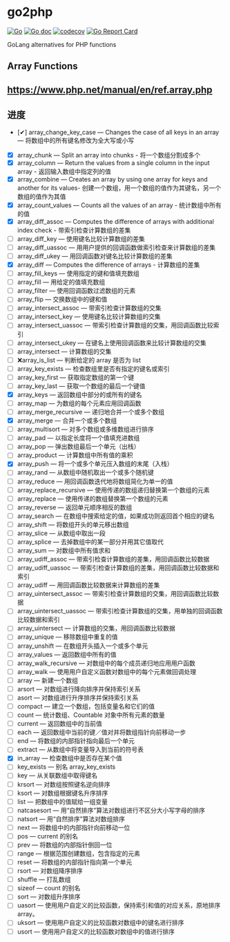 # go2php

[![Go](https://github.com/chenbo29/go2php/actions/workflows/go.yml/badge.svg)](https://github.com/chenbo29/go2php/actions/workflows/go.yml)
[![Go doc](https://img.shields.io/badge/go.dev-reference-brightgreen?logo=go&logoColor=white&style=flat)](https://pkg.go.dev/github.com/chenbo29/go2php)
[![codecov](https://codecov.io/gh/chenbo29/go2php/branch/main/graph/badge.svg?token=7P4UHIRF1K)](https://codecov.io/gh/chenbo29/go2php)
[![Go Report Card](https://goreportcard.com/badge/github.com/chenbo29/go2php)](https://goreportcard.com/report/github.com/chenbo29/go2php)

GoLang alternatives for PHP functions

## Array Functions
## https://www.php.net/manual/en/ref.array.php
## 进度
* [✔] array_change_key_case — Changes the case of all keys in an array — 将数组中的所有键名修改为全大写或小写
* [x] array_chunk — Split an array into chunks - 将一个数组分割成多个
* [x] array_column — Return the values from a single column in the input array - 返回输入数组中指定列的值
* [x] array_combine — Creates an array by using one array for keys and another for its values- 创建一个数组，用一个数组的值作为其键名，另一个数组的值作为其值
* [x] array_count_values — Counts all the values of an array - 统计数组中所有的值
* [x] array_diff_assoc — Computes the difference of arrays with additional index check - 带索引检查计算数组的差集
* [ ] array_diff_key — 使用键名比较计算数组的差集
* [ ] array_diff_uassoc — 用用户提供的回调函数做索引检查来计算数组的差集
* [ ] array_diff_ukey — 用回调函数对键名比较计算数组的差集
* [x] array_diff — Computes the difference of arrays - 计算数组的差集
* [ ] array_fill_keys — 使用指定的键和值填充数组
* [ ] array_fill — 用给定的值填充数组
* [ ] array_filter — 使用回调函数过滤数组的元素
* [ ] array_flip — 交换数组中的键和值
* [ ] array_intersect_assoc — 带索引检查计算数组的交集
* [ ] array_intersect_key — 使用键名比较计算数组的交集
* [ ] array_intersect_uassoc — 带索引检查计算数组的交集，用回调函数比较索引
* [ ] array_intersect_ukey — 在键名上使用回调函数来比较计算数组的交集
* [ ] array_intersect — 计算数组的交集
* [ ] ❌array_is_list — 判断给定的 array 是否为 list
* [ ] array_key_exists — 检查数组里是否有指定的键名或索引
* [ ] array_key_first — 获取指定数组的第一个键
* [ ] array_key_last — 获取一个数组的最后一个键值
* [x] array_keys — 返回数组中部分的或所有的键名
* [ ] array_map — 为数组的每个元素应用回调函数
* [ ] array_merge_recursive — 递归地合并一个或多个数组
* [x] array_merge — 合并一个或多个数组
* [ ] array_multisort — 对多个数组或多维数组进行排序
* [ ] array_pad — 以指定长度将一个值填充进数组
* [ ] array_pop — 弹出数组最后一个单元（出栈）
* [ ] array_product — 计算数组中所有值的乘积
* [x] array_push — 将一个或多个单元压入数组的末尾（入栈）
* [ ] array_rand — 从数组中随机取出一个或多个随机键
* [ ] array_reduce — 用回调函数迭代地将数组简化为单一的值
* [ ] array_replace_recursive — 使用传递的数组递归替换第一个数组的元素
* [ ] array_replace — 使用传递的数组替换第一个数组的元素
* [ ] array_reverse — 返回单元顺序相反的数组
* [ ] array_search — 在数组中搜索给定的值，如果成功则返回首个相应的键名
* [ ] array_shift — 将数组开头的单元移出数组
* [ ] array_slice — 从数组中取出一段
* [ ] array_splice — 去掉数组中的某一部分并用其它值取代
* [ ] array_sum — 对数组中所有值求和
* [ ] array_udiff_assoc — 带索引检查计算数组的差集，用回调函数比较数据
* [ ] array_udiff_uassoc — 带索引检查计算数组的差集，用回调函数比较数据和索引
* [ ] array_udiff — 用回调函数比较数据来计算数组的差集
* [ ] array_uintersect_assoc — 带索引检查计算数组的交集，用回调函数比较数据
* [ ] array_uintersect_uassoc — 带索引检查计算数组的交集，用单独的回调函数比较数据和索引
* [ ] array_uintersect — 计算数组的交集，用回调函数比较数据
* [ ] array_unique — 移除数组中重复的值
* [ ] array_unshift — 在数组开头插入一个或多个单元
* [ ] array_values — 返回数组中所有的值
* [ ] array_walk_recursive — 对数组中的每个成员递归地应用用户函数
* [ ] array_walk — 使用用户自定义函数对数组中的每个元素做回调处理
* [ ] array — 新建一个数组
* [ ] arsort — 对数组进行降向排序并保持索引关系
* [ ] asort — 对数组进行升序排序并保持索引关系
* [ ] compact — 建立一个数组，包括变量名和它们的值
* [ ] count — 统计数组、Countable 对象中所有元素的数量
* [ ] current — 返回数组中的当前值
* [ ] each — 返回数组中当前的键／值对并将数组指针向前移动一步
* [ ] end — 将数组的内部指针指向最后一个单元
* [ ] extract — 从数组中将变量导入到当前的符号表
* [x] in_array — 检查数组中是否存在某个值
* [ ] key_exists — 别名 array_key_exists
* [ ] key — 从关联数组中取得键名
* [ ] krsort — 对数组按照键名逆向排序
* [ ] ksort — 对数组根据键名升序排序
* [ ] list — 把数组中的值赋给一组变量
* [ ] natcasesort — 用“自然排序”算法对数组进行不区分大小写字母的排序
* [ ] natsort — 用“自然排序”算法对数组排序
* [ ] next — 将数组中的内部指针向前移动一位
* [ ] pos — current 的别名
* [ ] prev — 将数组的内部指针倒回一位
* [ ] range — 根据范围创建数组，包含指定的元素
* [ ] reset — 将数组的内部指针指向第一个单元
* [ ] rsort — 对数组降序排序
* [ ] shuffle — 打乱数组
* [ ] sizeof — count 的别名
* [ ] sort — 对数组升序排序
* [ ] uasort — 使用用户自定义的比较函数，保持索引和值的对应关系，原地排序 array。
* [ ] uksort — 使用用户自定义的比较函数对数组中的键名进行排序
* [ ] usort — 使用用户自定义的比较函数对数组中的值进行排序